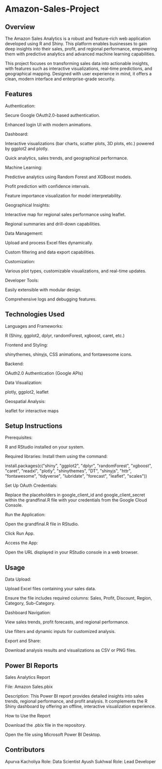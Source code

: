 # Amazon-Sales-Project


## Overview

The Amazon Sales Analytics is a robust and feature-rich web application developed using R and Shiny. This platform enables businesses to gain deep insights into their sales, profit, and regional performance, empowering them with predictive analytics and advanced machine learning capabilities.

This project focuses on transforming sales data into actionable insights, with features such as interactive visualizations, real-time predictions, and geographical mapping. Designed with user experience in mind, it offers a clean, modern interface and enterprise-grade security.

## Features

Authentication:

Secure Google OAuth2.0-based authentication.

Enhanced login UI with modern animations.

Dashboard:

Interactive visualizations (bar charts, scatter plots, 3D plots, etc.) powered by ggplot2 and plotly.

Quick analytics, sales trends, and geographical performance.

Machine Learning:

Predictive analytics using Random Forest and XGBoost models.

Profit prediction with confidence intervals.

Feature importance visualization for model interpretability.

Geographical Insights:

Interactive map for regional sales performance using leaflet.

Regional summaries and drill-down capabilities.

Data Management:

Upload and process Excel files dynamically.

Custom filtering and data export capabilities.

Customization:

Various plot types, customizable visualizations, and real-time updates.

Developer Tools:

Easily extensible with modular design.

Comprehensive logs and debugging features.

## Technologies Used

Languages and Frameworks:

R (Shiny, ggplot2, dplyr, randomForest, xgboost, caret, etc.)

Frontend and Styling:

shinythemes, shinyjs, CSS animations, and fontawesome icons.

Backend:

OAuth2.0 Authentication (Google APIs)

Data Visualization:

plotly, ggplot2, leaflet

Geospatial Analysis:

leaflet for interactive maps

## Setup Instructions

Prerequisites:

R and RStudio installed on your system.

Required libraries: Install them using the command:

install.packages(c("shiny", "ggplot2", "dplyr", "randomForest", "xgboost", "caret", "readxl", "plotly", "shinythemes", "DT", "shinyjs", "httr", "fontawesome", "tidyverse", "lubridate", "forecast", "leaflet", "scales"))

Set Up OAuth Credentials:

Replace the placeholders in google_client_id and google_client_secret within the grandfinal.R file with your credentials from the Google Cloud Console.

Run the Application:

Open the grandfinal.R file in RStudio.

Click Run App.

Access the App:

Open the URL displayed in your RStudio console in a web browser.


## Usage

Data Upload:

Upload Excel files containing your sales data.

Ensure the file includes required columns: Sales, Profit, Discount, Region, Category, Sub-Category.

Dashboard Navigation:

View sales trends, profit forecasts, and regional performance.

Use filters and dynamic inputs for customized analysis.

Export and Share:

Download analysis results and visualizations as CSV or PNG files.


## Power BI Reports

Sales Analytics Report

File: Amazon Sales.pbix

Description: This Power BI report provides detailed insights into sales trends, regional performance, and profit analysis. It complements the R Shiny dashboard by offering an offline, interactive visualization experience.

How to Use the Report

Download the .pbix file in the repository.

Open the file using Microsoft Power BI Desktop.


## Contributors

Apurva Kacholiya Role: Data Scientist
Ayush Sukhwal Role: Lead Developer
